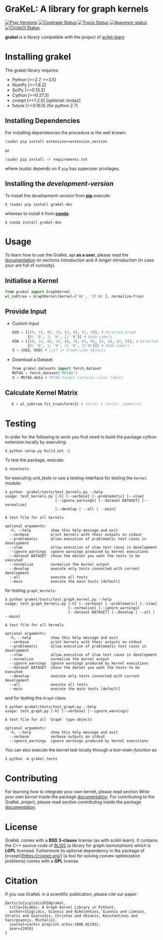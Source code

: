 # GraKeL: A library for graph kernels

[![Pypi Versions](https://img.shields.io/pypi/pyversions/grakel-dev.svg)](https://pypi.org/pypi/grakel-dev/)
[![Coverage Status](https://codecov.io/gh/ysig/GraKeL/branch/develop/graph/badge.svg)](https://codecov.io/gh/ysig/GraKeL)
[![Travis Status](https://travis-ci.org/ysig/GraKeL.svg?branch=develop)](https://travis-ci.org/ysig/GraKeL)
[![Appveyor status](https://ci.appveyor.com/api/projects/status/sss4lpfxwgejn6de/branch/develop?svg=true)](https://ci.appveyor.com/project/ysig/grakel)
[![CircleCI Status](https://circleci.com/gh/ysig/GraKeL/tree/develop.svg?style=shield)](https://circleci.com/gh/ysig/GraKeL/tree/develop)

**grakel** is a library compatible with the project of [scikit-learn](http://scikit-learn.org/)

Installing grakel
=================

The grakel library requires:

* Python [>=2.7, >=3.5]
* NumPy [>=1.8.2]
* SciPy [>=0.13.3]
* Cython [>=0.27.3]
* cvxopt [>=1.2.0] [optional: lovasz]
* future [>=0.16.0] (for python 2.7)


Installing Dependencies
-----------------------

For installing dependencies the procedure is the well known:

```shell
(sudo) pip install extension>=extension_version
```

or

```shell
(sudo) pip install -r requirements.txt
```
where (sudo) depends on if `pip` has superuser privilages.


Installing the *development-version*
------------------------------------

To install the *development-version* from [**pip**](https://pypi.org/project/grakel-dev) execute:

```shell
$ (sudo) pip install grakel-dev
```

whereas to install it from [**conda**](https://anaconda.org/ysig/grakel-dev):

```shell
$ conda install grakel-dev
```

Usage
=====

To learn how to use the GraKeL api **as a user**, please read the [documentation][doc] on sections *Introduction* and *A longer introduction* (in case your are full of curiosity).

Initialise a Kernel
-------------------

```python
from grakel import GraphKernel
wl_subtree = GraphKernel(kernel=['WL', 'ST-WL'], normalize=True)
```

Provide Input
-------------

- Custom Input

  ```python
  H2O = [[(0, 1), (0, 2), (2, 0), (1, 0)], # Directed Graph
         {0: 'O', 1: 'H', 2: 'H'}] # Node Labels
  H3O = [[(0, 1), (0, 2), (0, 3), (3, 0), (2, 0), (1, 0)], # Directed Graph
         {0: 'O', 1: 'H', 2: 'H', 3:'H'}]] # Node Labels
  X = [H2O, H3O] # List of Graph-Like Objects
  ```

- Download a Dataset

  ```python
  from grakel.datasets import fetch_dataset
  MUTAG = fetch_dataset("MUTAG")
  X = MUTAG.data # MUTAG.target contains class labels
  ```

Calculate Kernel Matrix
-----------------------
```python
   K = wl_subtree.fit_transform(X) # len(X) x len(X): symmetric
```

Testing
=======
In order for the following to work you first need to build the package cython extension
locally by executing:
```shell
$ python setup.py build_ext -i
```

To test the package, execute:
```shell
$ nosetests
```

for executing unit_tests or use a testing-interface for testing the `kernel` module:

```shell
$ python  grakel/tests/test_kernels.py --help
usage: test_kernels.py [-h] [--verbose] [--problematic] [--slow]
                       [--ignore_warnings] [--dataset DATASET] [--normalize]
                       [--develop | --all | --main]

A test file for all kernels

optional arguments:
  -h, --help         show this help message and exit
  --verbose          print kernels with their outputs on stdout
  --problematic      allow execution of problematic test cases in development
  --slow             allow execution of slow test cases in development
  --ignore_warnings  ignore warnings produced by kernel executions
  --dataset DATASET  chose the datset you want the tests to be executed
  --normalize        normalize the kernel output
  --develop          execute only tests connected with current development
  --all              execute all tests
  --main             execute the main tests [default]

```

for testing `graph_kernels`:

```shell
$ python grakel/tests/test_graph_kernel.py --help
usage: test_graph_kernels.py [-h] [--verbose] [--problematic] [--slow]
                             [--normalize] [--ignore_warnings]
                             [--dataset DATASET] [--develop | --all | --main]

A test file for all kernels

optional arguments:
  -h, --help         show this help message and exit
  --verbose          print kernels with their outputs on stdout
  --problematic      allow execution of problematic test cases in development
  --slow             allow execution of slow test cases in development
  --normalize        normalize the kernel output
  --ignore_warnings  ignore warnings produced by kernel executions
  --dataset DATASET  chose the datset you want the tests to be executed
  --develop          execute only tests connected with current development
  --all              execute all tests
  --main             execute the main tests [default]

```

and for testing the `Graph` class:

```shell
$ python grakel/tests/test_graph.py --help
usage: test_graph.py [-h] [--verbose] [--ignore_warnings]

A test file for all `Graph` type objects

optional arguments:
  -h, --help         show this help message and exit
  --verbose          verbose outputs on stdout
  --ignore_warnings  ignore warnings produced by kernel executions
```
You can also execute the kernel test locally through a *test-main-function* as

```shell
$ python -m grakel.tests
```

Contributing
============
For learning how to integrate your own kernel, please read section *Write your own kernel* inside
the package [documentation][doc]. 
For contributing to the GraKeL project, please read section *contributing* inside the package [documentation][doc].

[doc]: https://ysig.github.io/GraKeL/dev/

License
=======
GraKeL comes with a __BSD 3-clause__ license (as with scikit-learn).
It contains the C++ source code of [BLISS](http://www.tcs.hut.fi/Software/bliss) (a library for graph isomorphism) which is __LGPL__ licensed.
Futhermore its optional dependency in the package of [cvxopt][https://cvxopt.org/] (a tool for solving convex-optimization problems) comes with a __GPL__ license.

Citation
========
If you use GraKeL in a scientific publication, please cite our paper:

```
@article{siglidis2018grakel,
  title={GraKeL: A Graph Kernel Library in Python},
  author={Siglidis, Giannis and Nikolentzos, Giannis and Limnios, Stratis and Giatsidis, Christos and Skianis, Konstantinos and Vazirgiannis, Michalis},
  journal={arXiv preprint arXiv:1806.02193},
  year={2018}
}
```
